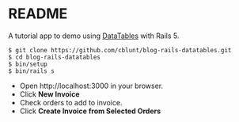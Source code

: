 # README

A tutorial app to demo using [DataTables](https://datatables.net/) with Rails 5.

```
$ git clone https://github.com/cblunt/blog-rails-datatables.git
$ cd blog-rails-datatables
$ bin/setup
$ bin/rails s
```

* Open http://localhost:3000 in your browser.
* Click **New Invoice**
* Check orders to add to invoice.
* Click **Create Invoice from Selected Orders**
